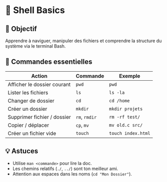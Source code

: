 # 🐚 Shell Basics

## 🎯 Objectif
Apprendre à naviguer, manipuler des fichiers et comprendre la structure du système via le terminal Bash.

## 🔧 Commandes essentielles

| Action | Commande | Exemple |
|--------|-----------|---------|
| Afficher le dossier courant | `pwd` | `pwd` |
| Lister les fichiers | `ls` | `ls -la` |
| Changer de dossier | `cd` | `cd /home` |
| Créer un dossier | `mkdir` | `mkdir projets` |
| Supprimer fichier / dossier | `rm`, `rmdir` | `rm -rf test/` |
| Copier / déplacer | `cp`, `mv` | `mv old.c src/` |
| Créer un fichier vide | `touch` | `touch index.html` |

## 💡 Astuces
- Utilise `man <commande>` pour lire la doc.  
- Les chemins relatifs (`./`, `../`) sont ton meilleur ami.  
- Attention aux espaces dans les noms (`cd "Mon Dossier"`).
